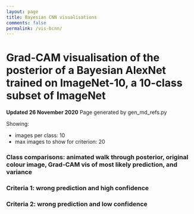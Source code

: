```yaml
---
layout: page
title: Bayesian CNN visualisations
comments: false
permalink: /vis-bcnn/
---
```


# Grad-CAM visualisation of the posterior of a Bayesian AlexNet trained on ImageNet-10, a 10-class subset of ImageNet

**Updated 26 November 2020**
Page generated by gen_md_refs.py


Showing:
- images per class: 10
- max images to show for criterion: 20 

### Class comparisons: animated walk through posterior, original colour image, Grad-CAM vis of most likely prediction, and variance


### Criteria 1: wrong prediction and high confidence



### Criteria 2: wrong prediction and low confidence



<!-- References -->